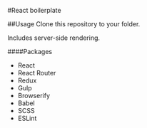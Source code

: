 #React boilerplate

##Usage
Clone this repository to your folder.

Includes server-side rendering.

####Packages
* React
* React Router
* Redux
* Gulp
* Browserify
* Babel
* SCSS
* ESLint
